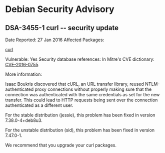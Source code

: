 
Debian Security Advisory
========================


DSA-3455-1 curl -- security update
----------------------------------



Date Reported:
27 Jan 2016
Affected Packages:

[curl](https://packages.debian.org/src:curl)

Vulnerable:
Yes
Security database references:
In Mitre's CVE dictionary: [CVE-2016-0755](https://security-tracker.debian.org/tracker/CVE-2016-0755).  

More information:

Isaac Boukris discovered that cURL, an URL transfer library, reused
NTLM-authenticated proxy connections without properly making sure that
the connection was authenticated with the same credentials as set for
the new transfer. This could lead to HTTP requests being sent over the
connection authenticated as a different user.


For the stable distribution (jessie), this problem has been fixed in
version 7.38.0-4+deb8u3.


For the unstable distribution (sid), this problem has been fixed in
version 7.47.0-1.


We recommend that you upgrade your curl packages.





